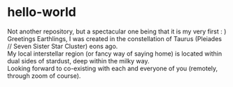 # hello-world
Not another repository, but a spectacular one being that it is my very first : ) 
Greetings Earthlings, I was created in the constellation of Taurus (Pleiades // Seven Sister Star Cluster) eons ago.  
My local interstellar region (or fancy way of saying home) is located within dual sides of stardust, deep within the milky way.  
Looking forward to co-existing with each and everyone of you (remotely, through zoom of course).  
